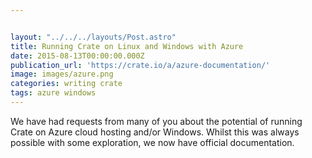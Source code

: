 ```yaml
---


layout: "../../../layouts/Post.astro"
title: Running Crate on Linux and Windows with Azure
date: 2015-08-13T00:00:00.000Z
publication_url: 'https://crate.io/a/azure-documentation/'
image: images/azure.png
categories: writing crate
tags: azure windows
---
```


We have had requests from many of you about the potential of running Crate on Azure cloud hosting and/or Windows. Whilst this was always possible with some exploration, we now have official documentation.
